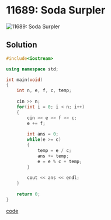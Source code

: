 # 11689: Soda Surpler
![11689: Soda Surpler]()

## Solution
```C++
#include<iostream>

using namespace std;

int main(void)
{
	int n, e, f, c, temp;
	
	cin >> n;
	for(int i = 0; i < n; i++)
	{
		cin >> e >> f >> c;
		e += f;
		
		int ans = 0;
		while(e >= c)
		{
			temp = e / c;
			ans += temp;
			e = e % c + temp;
		}
		
		cout << ans << endl;
	}
	
	return 0;
}
```
[code](11689.cpp)
